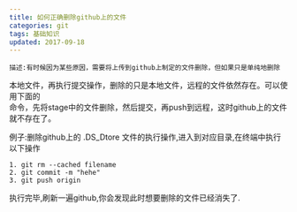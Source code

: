 ```yaml
---
title: 如何正确删除github上的文件
categories: git
tags: 基础知识
updated: 2017-09-18
---
```


	描述:有时候因为某些原因，需要将上传到github上制定的文件删除，但如果只是单纯地删除		
本地文件，再执行提交操作，删除的只是本地文件，远程的文件依然存在。可以使用下面的	
命令，先将stage中的文件删除，然后提交，再push到远程，这时github上的文件就不存在了。

例子:删除github上的 .DS_Dtore 文件的执行操作,进入到对应目录,在终端中执行以下操作
	
	1. git rm --cached filename
	2. git commit -m "hehe"
	3. git push origin

执行完毕,刷新一遍github,你会发现此时想要删除的文件已经消失了.
